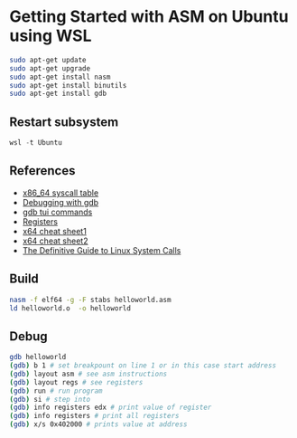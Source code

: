 # Getting Started with ASM on Ubuntu using WSL
```bash
sudo apt-get update
sudo apt-get upgrade 
sudo apt-get install nasm
sudo apt-get install binutils
sudo apt-get install gdb
```

## Restart subsystem
```powershell
wsl -t Ubuntu
```

## References 
- [x86_64 syscall table](https://blog.rchapman.org/posts/Linux_System_Call_Table_for_x86_64/)
- [Debugging with gdb](https://cs61.seas.harvard.edu/wiki/Useful_GDB_commands)
- [gdb tui commands](https://sourceware.org/gdb/onlinedocs/gdb/TUI-Commands.html)
- [Registers](https://wiki.cdot.senecacollege.ca/wiki/X86_64_Register_and_Instruction_Quick_Start)
- [x64 cheat sheet1](https://cs.brown.edu/courses/cs033/docs/guides/x64_cheatsheet.pdf)
- [x64 cheat sheet2](https://www.cs.uaf.edu/2017/fall/cs301/reference/x86_64.html)
- [The Definitive Guide to Linux System Calls](https://blog.packagecloud.io/eng/2016/04/05/the-definitive-guide-to-linux-system-calls/#syscallsysret)

## Build 
```bash
nasm -f elf64 -g -F stabs helloworld.asm
ld helloworld.o  -o helloworld
```

## Debug 
```bash
gdb helloworld
(gdb) b 1 # set breakpount on line 1 or in this case start address 
(gdb) layout asm # see asm instructions
(gdb) layout regs # see registers
(gdb) run # run program
(gdb) si # step into
(gdb) info registers edx # print value of register
(gdb) info registers # print all registers
(gdb) x/s 0x402000 # prints value at address
```